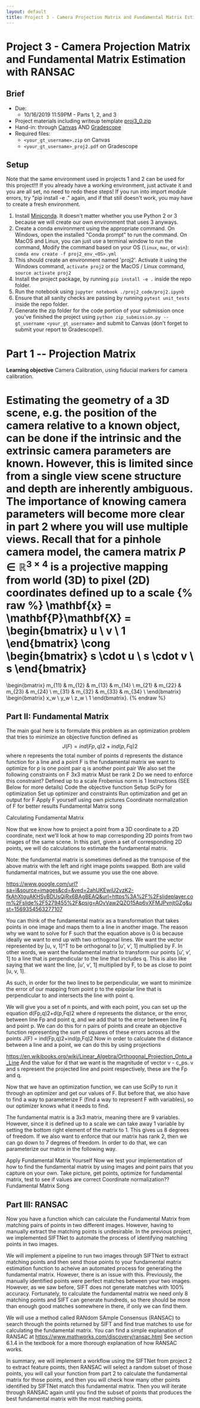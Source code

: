 ```yaml
---
layout: default
title: Project 3 - Camera Projection Matrix and Fundamental Matrix Estimation with RANSAC
---
```


# Project 3 - Camera Projection Matrix and Fundamental Matrix Estimation with RANSAC

## Brief
* Due:
  * 10/16/2019 11:59PM - Parts 1, 2, and 3
* Project materials including writeup template [proj3_0.zip](projects/proj3_0.zip)
* Hand-in: through [Canvas](https://gatech.instructure.com) AND [Gradescope](https://www.gradescope.com)
* Required files:
  * `<your_gt_username>.zip` on Canvas
  * `<your_gt_username>_proj2.pdf` on Gradescope

## Setup
Note that the same environment used in projects 1 and 2 can be used for this project!!! If you already have a working environment, just activate it and you are all set, no need to redo these steps! If you run into import module errors, try "pip install -e ." again, and if that still doesn't work, you may have to create a fresh environment.

1. Install [Miniconda](https://conda.io/miniconda.html). It doesn't matter whether you use Python 2 or 3 because we will create our own environment that uses 3 anyways.
2. Create a conda environment using the appropriate command. On Windows, open the installed "Conda prompt" to run the command. On MacOS and Linux, you can just use a terminal window to run the command, Modify the command based on your OS (`linux`, `mac`, or `win`): `conda env create -f proj2_env_<OS>.yml`
3. This should create an environment named 'proj2'. Activate it using the Windows command, `activate proj2` or the MacOS / Linux command, `source activate proj2`
4. Install the project package, by running `pip install -e .` inside the repo folder.
5. Run the notebook using `jupyter notebook ./proj2_code/proj2.ipynb`
6. Ensure that all sanity checks are passing by running `pytest unit_tests` inside the repo folder.
7. Generate the zip folder for the code portion of your submission once you've finished the project using `python zip_submission.py --gt_username <your_gt_username>` and submit to Canvas (don't forget to submit your report to Gradescope!).

# Part 1 -- Projection Matrix
**Learning objective** Camera Calibration, using fiducial markers for camera calibration.

Estimating the geometry of a 3D scene, e.g. the position of the camera relative to a known object, can be done if the intrinsic and the extrinsic camera parameters are known. However, this is limited since from a single view scene structure and depth are inherently ambiguous. The importance of knowing camera parameters will become more clear in part 2 where you will use multiple views. Recall that for a pinhole camera model, the camera matrix $P \in \mathbb{R}^{3\times4}$ is a projective mapping from world (3D) to pixel (2D) coordinates defined up to a scale
{% raw %}
\mathbf{x} = \mathbf{P}\mathbf{X} = 
\begin{bmatrix}
    u \\
    v \\
    1
\end{bmatrix}
\cong
\begin{bmatrix}
    s \cdot u \\
    s \cdot v \\
    s
\end{bmatrix}
=
\begin{bmatrix}
m_{11} & m_{12} & m_{13} & m_{14} \\
m_{21} & m_{22} & m_{23} & m_{24} \\
m_{31} & m_{32} & m_{33} & m_{34} \\
\end{bmatrix}
\begin{bmatrix}
    x_w \\
    y_w \\ 
    z_w \\
    1
\end{bmatrix}.
{% endraw %}

## Part II: Fundamental Matrix
The main goal here is to formulate this problem as an optimization problem that tries to minimize an objective function defined as
$$J(F) = ind(Fp,q)2+ind(p,Fq)2$$
where n represents the total number of points
d represents the distance function for a line and a point
F is the fundamental matrix we want to optimize for
p is one point pair
q is another point pair
We also set the following constraints on F
3x3 matrix
Must be rank 2
Do we need to enforce this constraint?
Defined up to a scale
Frobenius norm is 1
Instructions (SEE Below for more details)
Code the objective function
Setup SciPy for optimization
Set up optimizer and constraints
Run optimization and get an output for F
Apply F yourself using own pictures
Coordinate normalization of F for better results
Fundamental Matrix song

Calculating Fundamental Matrix

Now that we know how to project a point from a 3D coordinate to a 2D coordinate, next we’ll look at how to map corresponding 2D points from two images of the same scene. In this part, given a set of corresponding 2D points, we will do calculations to estimate the fundamental matrix.

Note: the fundamental matrix is sometimes defined as the transpose of the above matrix with the left and right image points swapped. Both are valid fundamental matrices, but we assume you use the one above.


https://www.google.com/url?sa=i&source=images&cd=&ved=2ahUKEwiU2vzK2-fkAhXtguAKHSyBDUsQjRx6BAgBEAQ&url=https%3A%2F%2Fslideplayer.com%2Fslide%2F5279455%2F&psig=AOvVaw2QZO15Ap6vXFMJPvnjtGZg&ust=1569354563277107

You can think of the fundamental matrix as a transformation that takes points in one image and maps them to a line in another image. The reason why we want to solve for F such that the equation above is 0 is because ideally we want to end up with two orthogonal lines. We want the vector represented by [u, v, 1]^T to be orthogonal to [u’, v’, 1] multiplied by F. In other words, we want the fundamental matrix to transform our points [u’, v’, 1] to a line that is perpendicular to the line that includes q. This is also like saying that we want the line, [u’, v’, 1] multiplied by F, to be as close to point [u, v, 1].

As such, in order for the two lines to be perpendicular, we want to minimize the error of our mapping from point p to the epipolar line that is perpendicular to and intersects the line with point q.

We will give you a set of n points, and with each point, you can set up the equation
d(Fp,q)2+d(p,Fq)2
where d represents the distance, or the error, between line Fp and point q, and we add that to the error between line Fq and point p. We can do this for n pairs of points and create an objective function representing the sum of squares of these errors across all the points
J(F) = ind(Fp,q)2+ind(p,Fq)2
Now in order to calculate the d distance between a line and a point, we can do this by using projections


https://en.wikibooks.org/wiki/Linear_Algebra/Orthogonal_Projection_Onto_a_Line
And the value for d that we want is the magnitude of vector v - c_ps. v and s represent the projected line and point respectively, these are the Fp and q.

Now that we have an optimization function, we can use SciPy to run it through an optimizer and get our values of F. But before that, we also have to find a way to parameterize F (find a way to represent F with variables), so our optimizer knows what it needs to find.

The fundamental matrix is a 3x3 matrix, meaning there are 9 variables. However, since it is defined up to a scale we can take away 1 variable by setting the bottom right element of the matrix to 1. This gives us 8 degrees of freedom. If we also want to enforce that our matrix has rank 2, then we can go down to 7 degrees of freedom. In order to do that, we can parameterize our matrix in the following way.
 
Apply Fundamental Matrix Yourself
Now we test your implementation of how to find the fundamental matrix by using images and point pairs that you capture on your own.
Take picture, get points, optimize for fundamental matrix, test to see if values are correct
Coordinate normalization??
Fundamental Matrix Song


## Part III: RANSAC
Now you have a function which can calculate the Fundamental Matrix from matching pairs of points in two different images. However, having to manually extract the matching points is undesirable. In the previous project, we implemented SIFTNet to automate the process of identifying matching points in two images.

We will implement a pipeline to run two images through SIFTNet to extract matching points and then send those points to your fundamental matrix estimation function to acheive an automated process for generating the fundamental matrix. However, there is an issue with this. Previously, the manually identified points were perfect matches between your two images. However, as we saw before, SIFT does not generate matches with 100% accuracy. Fortunately, to calculate the fundamental matrix we need only 8 matching points and SIFT can generate hundreds, so there should be more than enough good matches somewhere in there, if only we can find them.

We will use a method called RANdom SAmple Consensus (RANSAC) to search through the points returned by SIFT and find true matches to use for calculating the fundamental matrix. You can find a simple explanation of RANSAC at https://www.mathworks.com/discovery/ransac.html See section 6.1.4 in the textbook for a more thorough explanation of how RANSAC works.

In summary, we will implement a workflow using the SIFTNet from project 2 to extract feature points, then RANSAC will select a random subset of those points, you will call your function from part 2 to calculate the fundamental matrix for those points, and then you will check how many other points identified by SIFTNet match this fundamental matrix. Then you will iterate through RANSAC again until you find the subset of points that produces the best fundamental matrix with the most matching points.
